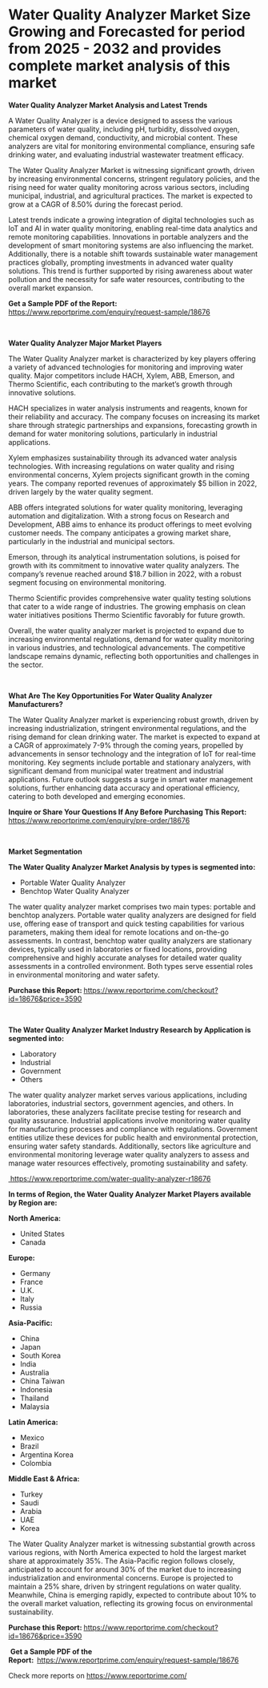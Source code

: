 <p><h1>Water Quality Analyzer Market Size Growing and Forecasted for period from 2025 - 2032 and provides complete market analysis of this market</h1></p><p><strong>Water Quality Analyzer Market Analysis and Latest Trends</strong></p>
<p><p>A Water Quality Analyzer is a device designed to assess the various parameters of water quality, including pH, turbidity, dissolved oxygen, chemical oxygen demand, conductivity, and microbial content. These analyzers are vital for monitoring environmental compliance, ensuring safe drinking water, and evaluating industrial wastewater treatment efficacy. </p><p>The Water Quality Analyzer Market is witnessing significant growth, driven by increasing environmental concerns, stringent regulatory policies, and the rising need for water quality monitoring across various sectors, including municipal, industrial, and agricultural practices. The market is expected to grow at a CAGR of 8.50% during the forecast period. </p><p>Latest trends indicate a growing integration of digital technologies such as IoT and AI in water quality monitoring, enabling real-time data analytics and remote monitoring capabilities. Innovations in portable analyzers and the development of smart monitoring systems are also influencing the market. Additionally, there is a notable shift towards sustainable water management practices globally, prompting investments in advanced water quality solutions. This trend is further supported by rising awareness about water pollution and the necessity for safe water resources, contributing to the overall market expansion.</p></p>
<p><strong>Get a Sample PDF of the Report:&nbsp;</strong> <a href="https://www.reportprime.com/enquiry/request-sample/18676?utm_campaign=3349&utm_medium=2&utm_source=Github&utm_content=ia&utm_term=19032025&utm_id=water-quality-analyzer">https://www.reportprime.com/enquiry/request-sample/18676</a></p>
<p>&nbsp;</p>
<p><strong>Water Quality Analyzer Major Market Players</strong></p>
<p><p>The Water Quality Analyzer market is characterized by key players offering a variety of advanced technologies for monitoring and improving water quality. Major competitors include HACH, Xylem, ABB, Emerson, and Thermo Scientific, each contributing to the market’s growth through innovative solutions.</p><p>HACH specializes in water analysis instruments and reagents, known for their reliability and accuracy. The company focuses on increasing its market share through strategic partnerships and expansions, forecasting growth in demand for water monitoring solutions, particularly in industrial applications.</p><p>Xylem emphasizes sustainability through its advanced water analysis technologies. With increasing regulations on water quality and rising environmental concerns, Xylem projects significant growth in the coming years. The company reported revenues of approximately $5 billion in 2022, driven largely by the water quality segment.</p><p>ABB offers integrated solutions for water quality monitoring, leveraging automation and digitalization. With a strong focus on Research and Development, ABB aims to enhance its product offerings to meet evolving customer needs. The company anticipates a growing market share, particularly in the industrial and municipal sectors.</p><p>Emerson, through its analytical instrumentation solutions, is poised for growth with its commitment to innovative water quality analyzers. The company’s revenue reached around $18.7 billion in 2022, with a robust segment focusing on environmental monitoring.</p><p>Thermo Scientific provides comprehensive water quality testing solutions that cater to a wide range of industries. The growing emphasis on clean water initiatives positions Thermo Scientific favorably for future growth.</p><p>Overall, the water quality analyzer market is projected to expand due to increasing environmental regulations, demand for water quality monitoring in various industries, and technological advancements. The competitive landscape remains dynamic, reflecting both opportunities and challenges in the sector.</p></p>
<p>&nbsp;</p>
<p><strong>What Are The Key Opportunities For Water Quality Analyzer Manufacturers?</strong></p>
<p><p>The Water Quality Analyzer market is experiencing robust growth, driven by increasing industrialization, stringent environmental regulations, and the rising demand for clean drinking water. The market is expected to expand at a CAGR of approximately 7-9% through the coming years, propelled by advancements in sensor technology and the integration of IoT for real-time monitoring. Key segments include portable and stationary analyzers, with significant demand from municipal water treatment and industrial applications. Future outlook suggests a surge in smart water management solutions, further enhancing data accuracy and operational efficiency, catering to both developed and emerging economies.</p></p>
<p><strong>Inquire or Share Your Questions If Any Before Purchasing This Report:</strong> <a href="https://www.reportprime.com/enquiry/pre-order/18676?utm_campaign=3349&utm_medium=2&utm_source=Github&utm_content=ia&utm_term=19032025&utm_id=water-quality-analyzer">https://www.reportprime.com/enquiry/pre-order/18676</a></p>
<p>&nbsp;</p>
<p><strong>Market Segmentation</strong></p>
<p><strong>The Water Quality Analyzer Market Analysis by types is segmented into:</strong></p>
<p><ul><li>Portable Water Quality Analyzer</li><li>Benchtop Water Quality Analyzer</li></ul></p>
<p><p>The water quality analyzer market comprises two main types: portable and benchtop analyzers. Portable water quality analyzers are designed for field use, offering ease of transport and quick testing capabilities for various parameters, making them ideal for remote locations and on-the-go assessments. In contrast, benchtop water quality analyzers are stationary devices, typically used in laboratories or fixed locations, providing comprehensive and highly accurate analyses for detailed water quality assessments in a controlled environment. Both types serve essential roles in environmental monitoring and water safety.</p></p>
<p><strong>Purchase this Report:&nbsp;</strong><a href="https://www.reportprime.com/checkout?id=18676&price=3590&utm_campaign=3349&utm_medium=2&utm_source=Github&utm_content=ia&utm_term=19032025&utm_id=water-quality-analyzer">https://www.reportprime.com/checkout?id=18676&price=3590</a></p>
<p>&nbsp;</p>
<p><strong>The Water Quality Analyzer Market Industry Research by Application is segmented into:</strong></p>
<p><ul><li>Laboratory</li><li>Industrial</li><li>Government</li><li>Others</li></ul></p>
<p><p>The water quality analyzer market serves various applications, including laboratories, industrial sectors, government agencies, and others. In laboratories, these analyzers facilitate precise testing for research and quality assurance. Industrial applications involve monitoring water quality for manufacturing processes and compliance with regulations. Government entities utilize these devices for public health and environmental protection, ensuring water safety standards. Additionally, sectors like agriculture and environmental monitoring leverage water quality analyzers to assess and manage water resources effectively, promoting sustainability and safety.</p></p>
<p><a href="https://www.reportprime.com/water-quality-analyzer-r18676?utm_campaign=3349&utm_medium=2&utm_source=Github&utm_content=ia&utm_term=19032025&utm_id=water-quality-analyzer">&nbsp;https://www.reportprime.com/water-quality-analyzer-r18676</a></p>
<p><strong>In terms of Region, the Water Quality Analyzer Market Players available by Region are:</strong></p>
<p>
    <p> <strong> North America: </strong>
        <ul>
            <li>United States</li>
            <li>Canada</li>
        </ul>
        </p> 
    <p> <strong> Europe: </strong>
        <ul>
            <li>Germany</li>
            <li>France</li>
            <li>U.K.</li>
            <li>Italy</li>
            <li>Russia</li>
        </ul>
        </p> 
    <p> <strong> Asia-Pacific: </strong>
        <ul>
            <li>China</li>
            <li>Japan</li>
            <li>South Korea</li>
            <li>India</li>
            <li>Australia</li>
            <li>China Taiwan</li>
            <li>Indonesia</li>
            <li>Thailand</li>
            <li>Malaysia</li>
        </ul>
        </p> 
    <p> <strong> Latin America: </strong>
        <ul>
            <li>Mexico</li>
            <li>Brazil</li>
            <li>Argentina Korea</li>
            <li>Colombia</li>
        </ul>
        </p> 
    <p> <strong> Middle East & Africa: </strong>
        <ul>
            <li>Turkey</li>
            <li>Saudi</li>
            <li>Arabia</li>
            <li>UAE</li>
            <li>Korea</li>
        </ul>
    </p>
    </p>
<p><p>The Water Quality Analyzer market is witnessing substantial growth across various regions, with North America expected to hold the largest market share at approximately 35%. The Asia-Pacific region follows closely, anticipated to account for around 30% of the market due to increasing industrialization and environmental concerns. Europe is projected to maintain a 25% share, driven by stringent regulations on water quality. Meanwhile, China is emerging rapidly, expected to contribute about 10% to the overall market valuation, reflecting its growing focus on environmental sustainability.</p></p>
<p><strong>Purchase this Report: </strong><a href="https://www.reportprime.com/checkout?id=18676&price=3590&utm_campaign=3349&utm_medium=2&utm_source=Github&utm_content=ia&utm_term=19032025&utm_id=water-quality-analyzer">https://www.reportprime.com/checkout?id=18676&price=3590</a></p>
<p>&nbsp;<strong>Get a Sample PDF of the Report:&nbsp;&nbsp;</strong><a href="https://www.reportprime.com/enquiry/request-sample/18676?utm_campaign=3349&utm_medium=2&utm_source=Github&utm_content=ia&utm_term=19032025&utm_id=water-quality-analyzer">https://www.reportprime.com/enquiry/request-sample/18676</a></p>
<p><strong></strong></p>
<p>Check more reports on <a href="https://www.reportprime.com/?utm_campaign=3349&utm_medium=2&utm_source=Github&utm_content=ia&utm_term=19032025&utm_id=water-quality-analyzer">https://www.reportprime.com/</a></p>